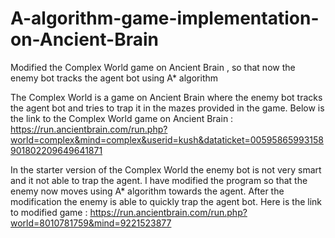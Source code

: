 # A-algorithm-game-implementation-on-Ancient-Brain
Modified the Complex World game on Ancient Brain , so that now the enemy bot tracks the agent bot using A* algorithm

The Complex World is a game on Ancient Brain where the enemy bot tracks the agent bot and tries to trap it in the mazes 
provided in the game. 
Below is the link to the Complex World game on Ancient Brain : https://run.ancientbrain.com/run.php?world=complex&mind=complex&userid=kush&dataticket=00595865993158901802209649641871

In the starter version of the Complex World the enemy bot is not very smart and it not able to
trap the agent. I have modified the program so that the enemy now moves using A* algorithm towards the agent. 
After the modification the enemy is able to quickly trap the agent bot.
Here is the link to modified game : https://run.ancientbrain.com/run.php?world=8010781759&mind=9221523877
